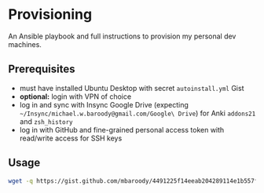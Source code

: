 # Provisioning
An Ansible playbook and full instructions to provision my personal dev machines.

## Prerequisites
- must have installed Ubuntu Desktop with secret `autoinstall.yml` Gist
- **optional:** login with VPN of choice
- log in and sync with Insync Google Drive (expecting `~/Insync/michael.w.baroody@gmail.com/Google\ Drive`) for Anki `addons21` and `zsh_history`
- log in with GitHub and fine-grained personal access token with read/write access for SSH keys

## Usage
```bash
wget -q https://gist.github.com/mbaroody/4491225f14eeab204289114e1b557f39/raw/67c92710d843348ee6fbba94499fba834cadd086/post-install.sh -O /tmp/post-install.sh && bash /tmp/post-install.sh
```
